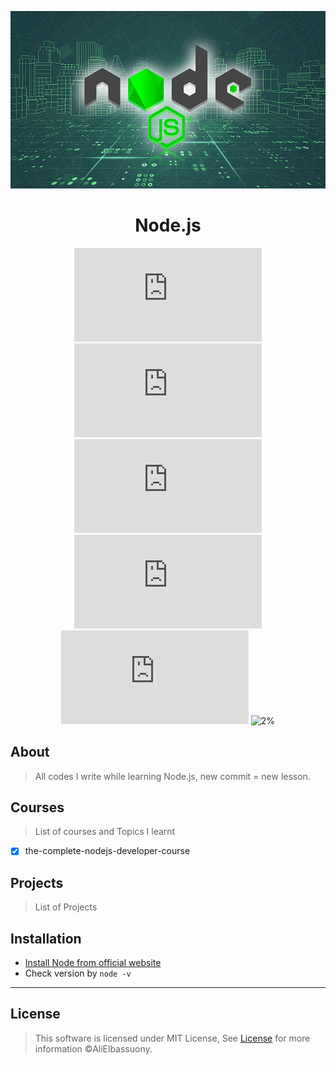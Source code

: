<div align="center">

![Node.js](https://github.com/AliElbassuony/TryHackMe/blob/main/images/nodejs_cover_photo_smaller_size.png)

</div>

<h1 align="center"> Node.js </h1>

<div align="center">

[![GitHub contributors](https://img.shields.io/github/contributors/AliElbassuony/Practice-Node.js)](https://github.com/AliElbassuony/Practice-Node.js/contributors)
[![GitHub issues](https://img.shields.io/github/issues/AliElbassuony/Practice-Node.js)](https://github.com/AliElbassuony/Practice-Node.js/issues)
[![GitHub forks](https://img.shields.io/github/forks/AliElbassuony/Practice-Node.js)](https://github.com/AliElbassuony/Practice-Node.js/network)
[![GitHub stars](https://img.shields.io/github/stars/AliElbassuony/Practice-Node.js)](https://github.com/AliElbassuony/Practice-Node.js/stargazers)
[![GitHub license](https://img.shields.io/github/license/AliElbassuony/Practice-Node.js)](https://github.com/AliElbassuony/Practice-Node.js/blob/master/LICENSE)
![2%](https://progress-bar.dev/2/?title=Progress)

</div>

## About

> All codes I write while learning Node.js, new commit = new lesson.

## Courses

> List of courses and Topics I learnt

- [x] the-complete-nodejs-developer-course

## Projects

> List of Projects

## Installation

- [Install Node from official website](https://nodejs.org/en/)
- Check version by `node -v`

----

## License

> This software is licensed under MIT License, See [License](https://github.com/AliElbassuony/Practice-Node.js/blob/main/LICENSE) for more information ©AliElbassuony.
